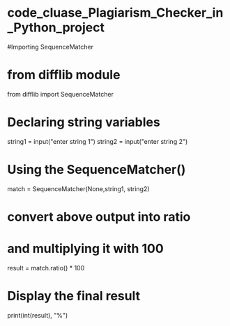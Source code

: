 # code_cluase_Plagiarism_Checker_in_Python_project
#Importing SequenceMatcher 
# from difflib module 
from difflib import SequenceMatcher 
# Declaring string variables 
string1 = input("enter string 1")
string2 = input("enter string 2")
# Using the SequenceMatcher() 
match = SequenceMatcher(None,string1, string2) 
# convert above output into ratio 
# and multiplying it with 100 
result = match.ratio() * 100
# Display the final result 
print(int(result), "%")
